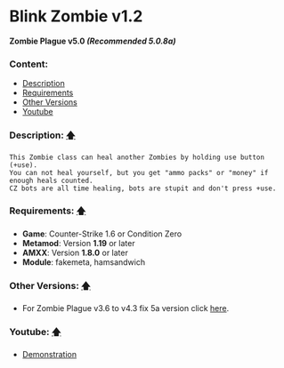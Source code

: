 # Blink Zombie v1.2
**Zombie Plague v5.0 _(Recommended 5.0.8a)_**

### Content:
+ [Description](#description-)
+ [Requirements](#requirements-)
+ [Other Versions](#other-versions-)
+ [Youtube](#youtube-)

### Description: [🡅](#blink-zombie-v12)
```
This Zombie class can heal another Zombies by holding use button (+use).
You can not heal yourself, but you get "ammo packs" or "money" if enough heals counted.
CZ bots are all time healing, bots are stupit and don't press +use.
```

### Requirements: [🡅](#blink-zombie-v12)
+ **Game**: Counter-Strike 1.6 or Condition Zero
+ **Metamod**: Version **1.19** or later
+ **AMXX**: Version **1.8.0** or later
+ **Module**: fakemeta, hamsandwich

### Other Versions: [🡅](#blink-zombie-v12)
+ For Zombie Plague v3.6 to v4.3 fix 5a version click [here](../%5BZP43%5D%20Class%20-%20Blink%20Zombie).

### Youtube: [🡅](#blink-zombie-v12)
+ [Demonstration](http://www.youtube.com/watch?v=ZvzRNw_vh5o)
